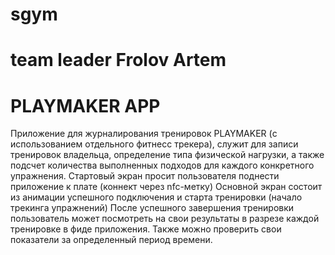 # sgym
# team leader Frolov Artem 
# PLAYMAKER APP

Приложение для журналирования тренировок PLAYMAKER (с использованием отдельного фитнесс трекера), служит для записи тренировок владельца, определение типа 
физической нагрузки, а также подсчет количества выполненных подходов для каждого конкретного упражнения.
Стартовый экран просит пользователя поднести приложение к плате (коннект через nfc-метку)
Основной экран состоит из анимации успешного подключения и старта тренировки (начало трекинга упражнений)
После успешного завершения тренировки пользователь может посмотреть на свои результаты в разрезе каждой тренировке в фиде приложения.
Также можно проверить свои показатели за определенный период времени.

